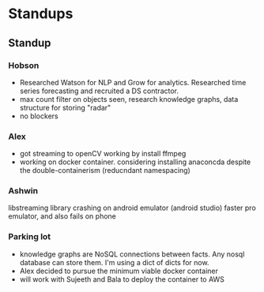 # Standups

## Standup

### Hobson

* Researched Watson for NLP and Grow for analytics. Researched time series forecasting and recruited a DS contractor.
* max count filter on objects seen, research knowledge graphs, data structure for storing "radar"
* no blockers

### Alex

* got streaming to openCV working by install ffmpeg
* working on docker container. considering installing anaconcda despite the double-containerism (reducndant namespacing)

### Ashwin

libstreaming library crashing on android emulator (android studio) faster pro emulator, and also fails on phone

### Parking lot

* knowledge graphs are NoSQL connections between facts. Any nosql database can store them. I'm using a dict of dicts for now.
* Alex decided to pursue the minimum viable docker container
* will work with Sujeeth and Bala to deploy the container to AWS